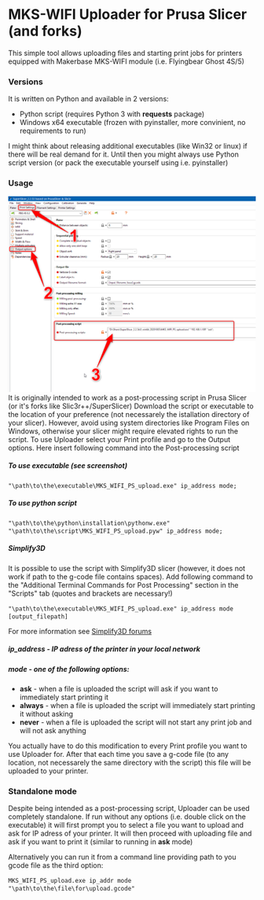 # MKS-WIFI Uploader for Prusa Slicer (and forks)

This simple tool allows uploading files and starting print jobs for printers equipped with Makerbase MKS-WIFI module (i.e. Flyingbear Ghost 4S/5)

### Versions
It is written on Python and available in 2 versions:
+ Python script (requires Python 3 with **requests** package)
+ Windows x64 executable (frozen with pyinstaller, more convinient, no requirements to run)

I might think about releasing additional executables (like Win32 or linux) if there will be real demand for it. Until then you might always use Python script version (or pack the executable yourself using i.e. pyinstaller)

### Usage
![PS postprocessing script](PS_screenshot.png)
It is originally intended to work as a post-processing script in Prusa Slicer (or it's forks like Slic3r++/SuperSlicer)
Download the script or executable to the location of your preference (not necessarely the istallation directory of your slicer). However, avoid using system directories like Program Files on Windows, otherwise your slicer might require elevated rights to run the script.
To use Uploader select your Print profile and go to the Output options. Here insert following command into the Post-processing script
##### To use executable (see screenshot)
```
"\path\to\the\executable\MKS_WIFI_PS_upload.exe" ip_address mode;
```

##### To use python script
```
"\path\to\the\python\installation\pythonw.exe" "\path\to\the\script\MKS_WIFI_PS_upload.pyw" ip_address mode;
```

##### Simplify3D
It is possible to use the script with Simplify3D slicer (however, it does not work if path to the g-code file contains spaces). Add following command to the "Additional Terminal Commands for Post Processing" section in the "Scripts" tab (quotes and brackets are necessary!)
```
"\path\to\the\executable\MKS_WIFI_PS_upload.exe" ip_address mode [output_filepath]
```
For more information see [Simplify3D forums](https://forum.simplify3d.com/viewtopic.php?f=8&t=1959)

##### ip_address - IP adress of the printer in your local network
##### mode - one of the following options:
+ **ask** - when a file is uploaded the script will ask if you want to immediately start printing it
+ **always** - when a file is uploaded the script will immediately start printing it without asking
+ **never** - when a file is uploaded the script will not start any print job and will not ask anything

You actually have to do this modification to every Print profile you want to use Uploader for.
After that each time you save a g-code file (to any location, not necessarely the same directory with the script) this file will be uploaded to your printer.

### Standalone mode
Despite being intended as a post-processing script, Uploader can be used completely standalone.
If run without any options (i.e. double click on the executable) it will first prompt you to select a file you want to upload and ask for IP adress of your printer. It will then proceed with uploading file and ask if you want to print it (similar to running in **ask** mode)

Alternatively you can run it from a command line providing path to you gcode file as the third option:
```
MKS_WIFI_PS_upload.exe ip_addr mode "\path\to\the\file\for\upload.gcode"
```

